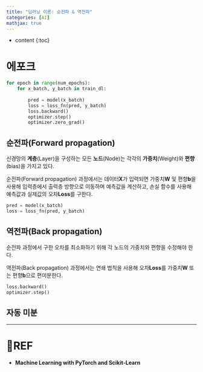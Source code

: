 ```yaml
---
title: "딥러닝 이론: 순전파 & 역전파"
categories: [AI]
mathjax: true
---
```


* content
{:toc}
# 에포크

```python
for epoch in range(num_epochs):
    for x_batch, y_batch in train_dl:
        
        pred = model(x_batch)
        loss = loss_fn(pred, y_batch)
        loss.backward()
        optimizer.step()
        optimizer.zero_grad()
```



## 순전파(Forward propagation)

신경망의 **계층**(Layer)을 구성하는 모든 **노드**(Node)는 각각의 **가중치**(Weight)와 **편향**(bias)을 가지고 있다.

순전파(Forward propagation) 과정에서는 데이터**X**가 입력되면 가중치**W** 및 편향**b**을 사용해 입력층에서 출력층 방향으로 이동하며 예측값을 계산하고, 손실 함수를 사용해 예측값과 실제값의 오차**Loss**를 구한다.

```python
pred = model(x_batch)
loss = loss_fn(pred, y_batch)
```

## 역전파(Back propagation)

순전파 과정에서 구한 오차를 최소화하기 위해 각 노드의 가중치와 편향을 수정해야 한다.

역전파(Back propagation) 과정에서는 연쇄 법칙을 사용해 오차**Loss**를 가중치**W** 또는 편향**b**으로 편미분한다.

```python
loss.backward()
optimizer.step()
```



## 자동 미분



---

# 📌REF

-   **Machine Learning with PyTorch and Scikit-Learn**

